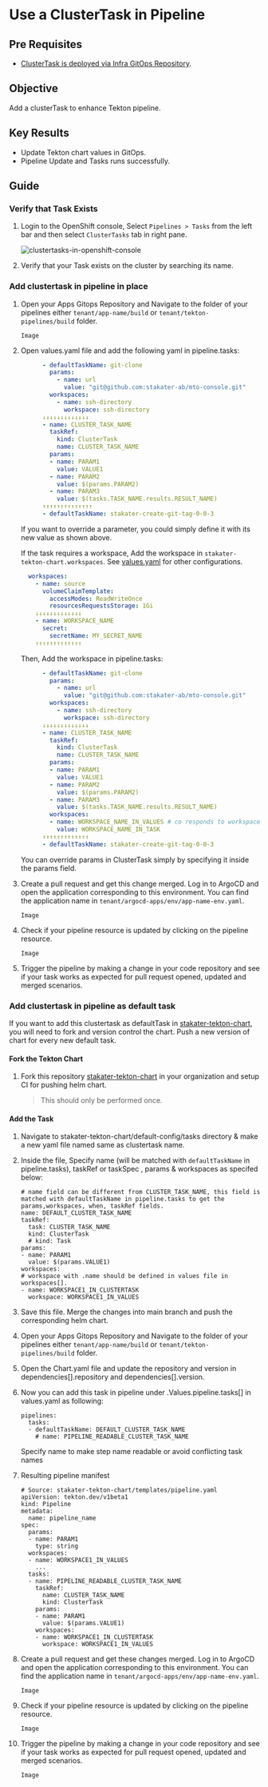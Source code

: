 # Use a ClusterTask in Pipeline

## Pre Requisites

- [ClusterTask is deployed via Infra GitOps Repository](../add-a-cluster-task/add-cluster-task.md).

## Objective

Add a clusterTask to enhance Tekton pipeline.

## Key Results

- Update Tekton chart values in GitOps.
- Pipeline Update and Tasks runs successfully.

## Guide

### Verify that Task Exists

1. Login to the OpenShift console, Select `Pipelines > Tasks` from the left bar and then select `ClusterTasks` tab in right pane.

    ![`clustertasks-in-openshift-console`](../images/clustasks-in-openshift-console.png)

1. Verify that your Task exists on the cluster by searching its name.

### Add clustertask in pipeline in place

1. Open your Apps Gitops Repository and Navigate to the folder of your pipelines either `tenant/app-name/build` or `tenant/tekton-pipelines/build` folder.

    ```
    Image
    ```

1. Open values.yaml file and add the following yaml in pipeline.tasks:

    ```yaml
          - defaultTaskName: git-clone
            params:
              - name: url
                value: "git@github.com:stakater-ab/mto-console.git"
            workspaces:
              - name: ssh-directory
                workspace: ssh-directory
          ↓↓↓↓↓↓↓↓↓↓↓↓↓
          - name: CLUSTER_TASK_NAME
            taskRef:
              kind: ClusterTask
              name: CLUSTER_TASK_NAME
            params:
            - name: PARAM1
              value: VALUE1
            - name: PARAM2
              value: $(params.PARAM2)
            - name: PARAM3
              value: $(tasks.TASK_NAME.results.RESULT_NAME)
          ↑↑↑↑↑↑↑↑↑↑↑↑↑↑
          - defaultTaskName: stakater-create-git-tag-0-0-3
    ```
    
    If you want to override a parameter, you could simply define it with its new value as shown above.

    If the task requires a workspace, Add the workspace in `stakater-tekton-chart.workspaces`. See [values.yaml](https://github.com/stakater/stakater-tekton-chart/blob/main/stakater-tekton-chart/values.yaml) for other configurations.

    ```yaml
      workspaces:
        - name: source
          volumeClaimTemplate:
            accessModes: ReadWriteOnce
            resourcesRequestsStorage: 1Gi
        ↓↓↓↓↓↓↓↓↓↓↓↓↓
        - name: WORKSPACE_NAME
          secret:
            secretName: MY_SECRET_NAME
        ↑↑↑↑↑↑↑↑↑↑↑↑↑
    ```

    Then, Add the workspace in pipeline.tasks:

    ```yaml
          - defaultTaskName: git-clone
            params:
              - name: url
                value: "git@github.com:stakater-ab/mto-console.git"
            workspaces:
              - name: ssh-directory
                workspace: ssh-directory
          ↓↓↓↓↓↓↓↓↓↓↓↓↓
          - name: CLUSTER_TASK_NAME
            taskRef:
              kind: ClusterTask
              name: CLUSTER_TASK_NAME
            params:
            - name: PARAM1
              value: VALUE1
            - name: PARAM2
              value: $(params.PARAM2)
            - name: PARAM3
              value: $(tasks.TASK_NAME.results.RESULT_NAME)
            workspaces:
            - name: WORKSPACE_NAME_IN_VALUES # co responds to workspaces[].name
              value: WORKSPACE_NAME_IN_TASK
          ↑↑↑↑↑↑↑↑↑↑↑↑↑
          - defaultTaskName: stakater-create-git-tag-0-0-3
    ```
    You can override params in ClusterTask simply by specifying it inside the params field.

1. Create a pull request and get this change merged. Log in to ArgoCD and open the application corresponding to this environment. You can find the application name in `tenant/argocd-apps/env/app-name-env.yaml`.

    ```
    Image
    ```

1. Check if your pipeline resource is updated by clicking on the pipeline resource.

    ```
    Image
    ```

1. Trigger the pipeline by making a change in your code repository and see if your task works as expected for pull request opened, updated and merged scenarios.

### Add clustertask in pipeline as default task

If you want to add this clustertask as defaultTask in [stakater-tekton-chart](https://github.com/stakater/stakater-tekton-chart), you will need to fork and version control the chart. Push a new version of chart for every new default task.

#### Fork the Tekton Chart
1. Fork this repository [stakater-tekton-chart](https://github.com/stakater/stakater-tekton-chart) in your organization and setup CI for pushing helm chart.

    > This should only be performed once.

#### Add the Task
1. Navigate to stakater-tekton-chart/default-config/tasks directory & make a new yaml file named same as clustertask name.
1. Inside the file, Specify name (will be matched with `defaultTaskName` in pipeline.tasks),  taskRef or taskSpec , params & workspaces as specifed below:

    ```
    # name field can be different from CLUSTER_TASK_NAME, this field is matched with defaultTaskName in pipeline.tasks to get the params,workspaces, when, taskRef fields.
    name: DEFAULT_CLUSTER_TASK_NAME
    taskRef:
      task: CLUSTER_TASK_NAME
      kind: ClusterTask
      # kind: Task
    params:
    - name: PARAM1
      value: $(params.VALUE1)
    workspaces:
    # workspace with .name should be defined in values file in workspaces[].
    - name: WORKSPACE1_IN_CLUSTERTASK
      workspace: WORKSPACE1_IN_VALUES
    ```

1. Save this file. Merge the changes into main branch and push the corresponding helm chart.

1. Open your Apps Gitops Repository and Navigate to the folder of your pipelines either `tenant/app-name/build` or `tenant/tekton-pipelines/build` folder.

1. Open the Chart.yaml file and update the repository and version in dependencies[].repository and dependencies[].version.

1. Now you can add this task in pipeline under .Values.pipeline.tasks[] in values.yaml as following:

      ```
      pipelines:
        tasks:
        - defaultTaskName: DEFAULT_CLUSTER_TASK_NAME
          # name: PIPELINE_READABLE_CLUSTER_TASK_NAME
      ```
    Specify name to make step name readable or avoid conflicting task names

1. Resulting pipeline manifest

    ```
    # Source: stakater-tekton-chart/templates/pipeline.yaml
    apiVersion: tekton.dev/v1beta1
    kind: Pipeline
    metadata:
      name: pipeline_name
    spec:
      params:
      - name: PARAM1
        type: string
      workspaces:
      - name: WORKSPACE1_IN_VALUES
        ...
      tasks:
      - name: PIPELINE_READABLE_CLUSTER_TASK_NAME
        taskRef:
          name: CLUSTER_TASK_NAME
          kind: ClusterTask
        params:
        - name: PARAM1
          value: $(params.VALUE1)
        workspaces:
        - name: WORKSPACE1_IN_CLUSTERTASK
          workspace: WORKSPACE1_IN_VALUES
    ```

1. Create a pull request and get these changes merged. Log in to ArgoCD and open the application corresponding to this environment. You can find the application name in `tenant/argocd-apps/env/app-name-env.yaml`.

    ```
    Image
    ```

1. Check if your pipeline resource is updated by clicking on the pipeline resource.

    ```
    Image
    ```

1. Trigger the pipeline by making a change in your code repository and see if your task works as expected for pull request opened, updated and merged scenarios.

    ```
    Image
    ```
